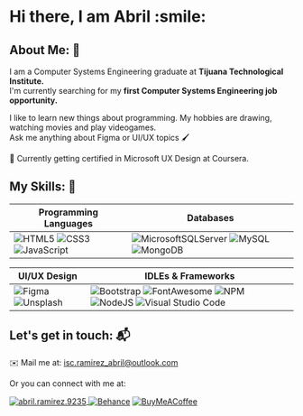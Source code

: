<h1>Hi there, I am Abril :smile: </h1>

## About Me: 🦖
I am a Computer Systems Engineering graduate at <b> Tijuana Technological Institute. </b>
<br> I'm currently searching for my <b> first Computer Systems Engineering job opportunity. </b>

I like to learn new things about programming. My hobbies are drawing, watching movies and play videogames.
<br> Ask me anything about Figma or UI/UX topics 🖌️

🔵 Currently getting certified in Microsoft UX Design at Coursera.

## My Skills: 🥇
  
| Programming Languages  | Databases |
| ------------- | ------------- |
| ![HTML5](https://img.shields.io/badge/html5-%23E34F26.svg?style=for-the-badge&logo=html5&logoColor=white) ![CSS3](https://img.shields.io/badge/css3-%231572B6.svg?style=for-the-badge&logo=css3&logoColor=white) ![JavaScript](https://img.shields.io/badge/javascript-%23323330.svg?style=for-the-badge&logo=javascript&logoColor=%23F7DF1E)  | ![MicrosoftSQLServer](https://img.shields.io/badge/Microsoft%20SQL%20Server-CC2927?style=for-the-badge&logo=microsoft%20sql%20server&logoColor=white) ![MySQL](https://img.shields.io/badge/mysql-4479A1.svg?style=for-the-badge&logo=mysql&logoColor=white) ![MongoDB](https://img.shields.io/badge/MongoDB-4EA94B?style=for-the-badge&logo=mongodb&logoColor=white) |

| UI/UX Design  | IDLEs & Frameworks |
| ------------- | ------------- |
| ![Figma](https://img.shields.io/badge/figma-%23F24E1E.svg?style=for-the-badge&logo=figma&logoColor=white) ![Unsplash](https://img.shields.io/badge/Unsplash-000000?style=for-the-badge&logo=Unsplash&logoColor=white) | ![Bootstrap](https://img.shields.io/badge/bootstrap-%238511FA.svg?style=for-the-badge&logo=bootstrap&logoColor=white) ![FontAwesome](https://img.shields.io/badge/Font_Awesome-339AF0?style=for-the-badge&logo=fontawesome&logoColor=white) ![NPM](https://img.shields.io/badge/npm-CB3837?style=for-the-badge&logo=npm&logoColor=white) ![NodeJS](https://img.shields.io/badge/Node%20js-339933?style=for-the-badge&logo=nodedotjs&logoColor=white) ![Visual Studio Code](https://img.shields.io/badge/VSCode-0078D4?style=for-the-badge&logo=visual%20studio%20code&logoColor=white)|

## Let's get in touch: 📬
✉️ Mail me at: isc.ramirez_abril@outlook.com

Or you can connect with me at: 

<a href="https://www.linkedin.com/in/abril-ramirez-flores-71a26b275/" target="blank"><img align="center" src="https://img.shields.io/badge/LinkedIn-0077B5?style=for-the-badge&logo=linkedin&logoColor=white" alt="abril.ramirez.9235"/>
<a href="https://www.behance.net/abrilramirez15" target="blank"><img align="center" src="https://img.shields.io/badge/Behance-0054F7?style=for-the-badge&logo=behance&logoColor=white" alt="Behance"/></a>
<a href="https://www.buymeacoffee.com/iscRamirezAbril" target="blank"><img align="center" src="https://img.shields.io/badge/Buy_Me_A_Coffee-FFDD00?style=for-the-badge&logo=buy-me-a-coffee&logoColor=black" alt="BuyMeACoffee"/></a>
